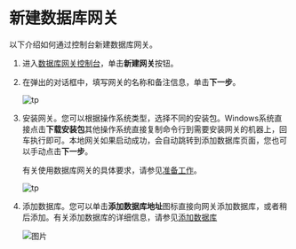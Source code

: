 # 新建数据库网关

以下介绍如何通过控制台新建数据库网关。

1.  进入[数据库网关控制台](https://dg.console.aliyun.com/gateway)，单击**新建网关**按钮。

2.  在弹出的对话框中，填写网关的名称和备注信息，单击**下一步**。

    ![tp](https://static-aliyun-doc.oss-accelerate.aliyuncs.com/assets/img/zh-CN/3825287951/p139206.png)

3.  安装网关。您可以根据操作系统类型，选择不同的安装包。Windows系统直接点击**下载安装包**其他操作系统直接复制命令行到需要安装网关的机器上，回车执行即可。本地网关如果启动成功，会自动跳转到添加数据库页面，您也可以手动点击**下一步**。

    有关使用数据库网关的具体要求，请参见[准备工作](/intl.zh-CN/用户指南/准备工作.md)。

    ![tp](https://static-aliyun-doc.oss-accelerate.aliyuncs.com/assets/img/zh-CN/4825287951/p139203.png)

4.  添加数据库。您可以单击**添加数据库地址**图标直接向网关添加数据库，或者稍后添加。有关添加数据库的详细信息，请参见[添加数据库](https://help.aliyun.com/document_detail/123189.html#task-828052)

    ![图片](https://static-aliyun-doc.oss-accelerate.aliyuncs.com/assets/img/zh-CN/4825287951/p139204.png)


